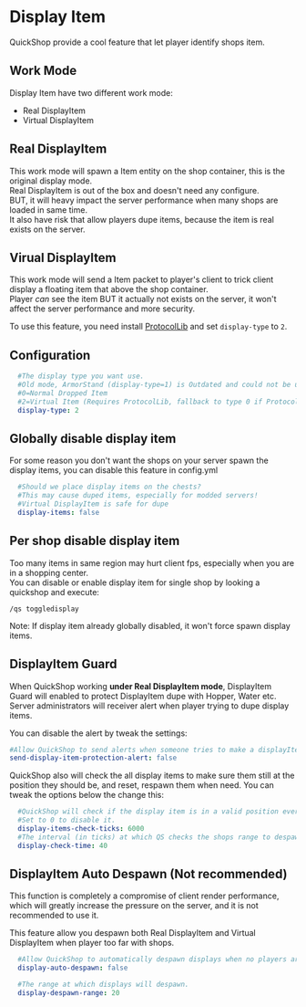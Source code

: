 # Display Item

QuickShop provide a cool feature that let player identify shops item.

## Work Mode

Display Item have two different work mode:

* Real DisplayItem
* Virtual DisplayItem

## Real DisplayItem

This work mode will spawn a Item entity on the shop container, this is the original display mode.  
Real DisplayItem is out of the box and doesn't need any configure.  
BUT, it will heavy impact the server performance when many shops are loaded in same time.  
It also have risk that allow players dupe items, because the item is real exists on the server.

## Virual DisplayItem

This work mode will send a Item packet to player's client to trick client display a floating item that above the shop container.  
Player *can* see the item BUT it actually not exists on the server, it won't affect the server performance and more security.

To use this feature, you need install [ProtocolLib](https://www.spigotmc.org/resources/protocollib.1997/) and set `display-type` to `2`.

## Configuration

```yaml
  #The display type you want use.
  #Old mode, ArmorStand (display-type=1) is Outdated and could not be used
  #0=Normal Dropped Item
  #2=Virtual Item (Requires ProtocolLib, fallback to type 0 if ProtocolLib is not installed)
  display-type: 2
```

## Globally disable display item

For some reason you don't want the shops on your server spawn the display items, you can disable this feature in config.yml

```yaml
  #Should we place display items on the chests?
  #This may cause duped items, especially for modded servers!
  #Virtual DisplayItem is safe for dupe
  display-items: false
```

## Per shop disable display item

Too many items in same region may hurt client fps, especially when you are in a shopping center.  
You can disable or enable display item for single shop by looking a quickshop and execute:

```mcfunction
/qs toggledisplay
```

Note: If display item already globally disabled, it won't force spawn display items.

## DisplayItem Guard

When QuickShop working **under Real DisplayItem mode**, DisplayItem Guard will enabled to protect DisplayItem dupe with Hopper, Water etc.  
Server administrators will receiver alert when player trying to dupe display items.  

You can disable the alert by tweak the settings:

```yaml
#Allow QuickShop to send alerts when someone tries to make a displayItem exploit.
send-display-item-protection-alert: false
```

QuickShop also will check the all display items to make sure them still at the position they should be, and reset, respawn them when need. 
You can tweak the options below the change this:

```yaml
  #QuickShop will check if the display item is in a valid position every specified amount of ticks.
  #Set to 0 to disable it.
  display-items-check-ticks: 6000
  #The interval (in ticks) at which QS checks the shops range to despawn/spawn displays.
  display-check-time: 40
```

## DisplayItem Auto Despawn (Not recommended)

This function is completely a compromise of client render performance, which will greatly increase the pressure on the server, and it is not recommended to use it.

This feature allow you despawn both Real DisplayItem and Virtual DisplayItem when player too far with shops.

```yaml
  #Allow QuickShop to automatically despawn displays when no players are in range of the shop.
  display-auto-despawn: false

  #The range at which displays will despawn.
  display-despawn-range: 20
```